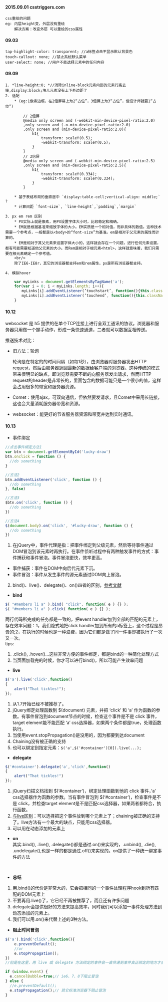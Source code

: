 #### 2015.09.01  csstriggers.com 
    css重绘的问题
    eg: 内层height变，外层没有重绘
        解决方案：改变外层 可以重绘的css属性

#### 09.03
    tap-highlight-color: transparent; //a标签点击不显示默认背景色
    touch-callout: none; //禁止系统默认菜单
    user-select: none; //用户不能选择元素中的任何内容
#### 09.09
    1. *line-height:0; *//消除inline-block元素内部的元素行高去掉,display:block;块儿元素没有上下外边距了
    2. 适配
        * (eg:1像素边框，在2倍屏幕上为2“占位”，3倍屏上为3“占位”，但设计师就要1“占位”)

````
        // 2倍屏
        @media only screen and (-webkit-min-device-pixel-ratio:2.0)
        ,only screen and (-o-min-device-pixel-ratio:2.0)
        ,only screen and (min-device-pixel-ratio:2.0){
            h1{
                transform: scaleY(0.5);
                -webkit-transform: scaleY(0.5);
            }
        }
        // 3倍屏
        @media only screen and (-webkit-min-device-pixel-ratio:2.5)
        ,only screen and (min-device-pixel-ratio:2.5){
            h1{
                transform: scaleY(0.334);
                -webkit-transform: scaleY(0.334);
            }
        }

````
        * 基于表格布局的垂直居中 `display:table-cell;vertical-align: middle;` ?
        * 计算间距 `font-size`, `line-height`,`padding`,`margin`
    
    3. px em rem 区别
        * PX实际上就是像素，用PX设置字体大小时，比较稳定和精确。
        * EM就是根据基准来缩放字体的大小。EM实质是一个相对值，而非具体的数值。这种技术需要一个参考点，一般都是以<body>的“font-size”为基准。em是相对于父元素的属性而计算的。
        * EM是相对于其父元素来设置字体大小的，这样就会存在一个问题，进行任何元素设置，都有可能需要知道他父元素的大小。而Rem是相对于根元素<html>，这样就意味着，我们只需要在根元素确定一个参考值。
        <br/>
        除了IE6-IE8r，其它的浏览器都支持em和rem属性，px是所有浏览器都支持。

    4. 模拟hover
```javascript
    var myLinks = document.getElementsByTagName('a');
    for(var i = 0; i < myLinks.length; i++){
    　　myLinks[i].addEventListener(’touchstart’, function(){this.className = “hover”;}, false);
    　　myLinks[i].addEventListener(’touchend’, function(){this.className = “”;}, false);
    }
```
#### 10.12
websocket 是 h5 提供的在单个TCP连接上进行全双工通讯的协议。浏览器和服务器只用做一个握手动作，形成一条快速通道，二者就可以数据互相传送。

推送技术对比：
* 旧方法：轮询

    轮询是在特定的的时间间隔（如每1秒），由浏览器对服务器发出HTTP request，然后由服务器返回最新的数据给客户端的浏览器。这种传统的模式带来很明显的缺点，即浏览器需要不断的向服务器发出请求，然而HTTP request的header是非常长的，里面包含的数据可能只是一个很小的值，这样会占用很多的带宽和服务器资源。
* Comet：使用ajax，可双向通信，但依然要发请求，且Comet中采用长链接，这也会大量消耗服务器带宽和资源。
* websocket：能更好的节省服务器资源和带宽并达到实时通讯。

#### 10.13
* 事件绑定
```js
//点击事件绑定方法1
var btn = document.getElementById('lucky-draw')
btn.onclick = function () {
  //do something
}

//方法2
btn.addEventListener('click', function () {
  //do something
}, false)

//方法3
$btn.on('click', function () {
  //do something
})

//方法4
$(document.body).on('click', '#lucky-draw', function () {
  //do something
})

```

1. 在jQuery中，事件代理是指：把事件绑定到父级元素，然后等待事件通过DOM冒泡到该元素时再执行。在事件侦听过程中有两种触发事件的方式：事件捕获和事件冒泡。事件冒泡更快，效率更高。

* 事件捕获：事件在DOM中向后代元素下沉。
* 事件冒泡：事件从发生事件的源元素通过DOM向上冒泡。

2. bind()、live()、delegate()、on()四者的区别，[参考文献](http://blog.csdn.net/helloliuhai/article/details/19987509)

* **bind**
```js
$( "#members li a" ).bind( "click", function( e ) {} ); 
$( "#members li a" ).click( function( e ) {} );
```
两行代码所完成的任务都是一致的，把event handler加到全部的匹配的<a>元素上，存在效率问题：1，我们隐式地把click handler加到所有的a标签上，这个过程是昂贵的;2，在执行的时候也是一种浪费，因为它们都是做了同一件事却被执行了一次又一次。
<br>
tips:<br>
1. .click(), .hover()...这些非常方便的事件绑定，都是bind的一种简化处理方式
2. 当页面加载完的时候，你才可以进行bind()，所以可能产生效率问题

* **live**
```js
$('a').live('click',function()
{ 
    alert("That tickles!");
});
```
1. 从1.7开始已经不被推荐了。
2. jQuery绑定处理函数到 $(document) 元素，并把 ‘click’ 和 ‘a’ 作为函数的参数。有事件冒泡到document节点的时候，检查这个事件是不是 click 事件，target element能不能匹配 ‘a’ css选择器，如果两个条件都是true，处理函数执行。
3. 当使用event.stopPropagation()是没用的，因为都要到达document
4. Chaining没有被正确的支持
5. 也可以绑定到指定元素：`$('a',$('#container')[0]).live(...);`

* **delegate**
```js
$('#container').delegate('a','click',function()
{ 
    alert("That tickles!")
});　　
```
1. jQuery扫描文档找到 $(‘#container’)，绑定处理函数到他的 click 事件，’a’ css选择器作为函数的参数。当有事件冒泡到 $(‘#container’)，检查事件是不是 click，并检查target element是不是匹配css选择器，如果两者都符合，执行函数。
2. [与live区别](http://blog.csdn.net/helloliuhai/article/details/19987509)：可以选择把这个事件放到哪个元素上了；chaining被正确的支持了。live方法有一个最大的缺点，只能用css选择器。
3. 可以用在动态添加的元素上

* **on**
<br>其实.bind(), .live(), .delegate()都是通过.on()来实现的，.unbind(), .die(), .undelegate(),也是一样的都是通过.off()来实现的。on提供了一种统一绑定事件的方法
<br>

* **总结**

1. 用.bind()的代价是非常大的，它会把相同的一个事件处理程序hook到所有匹配的DOM元素上
2. 不要再用.live()了，它已经不再被推荐了，而且还有许多问题
3. delegate会提供很好的方法来提高效率，同时我们可以添加一事件处理方法到动态添加的元素上。
4. 我们可以用.on()来代替上述的3种方法。

* **阻止时间冒泡**
```js
$('a').bind('click',function(){  
    e.preventDefault();   
    //or   
    e.stopPropagation();
})
//但是在这里，用 live 或 delegate 方法绑定的事件会一直传递到事件真正绑定的地方才会执行。这时其他的函数已经执行过了。
```
```js
if (window.event) {
  e.cancelBubble=true;// ie6、7、8下阻止冒泡
} else {
  //e.preventDefault();
  e.stopPropagation();// 其它标准浏览器下阻止冒泡
}
```
  



















